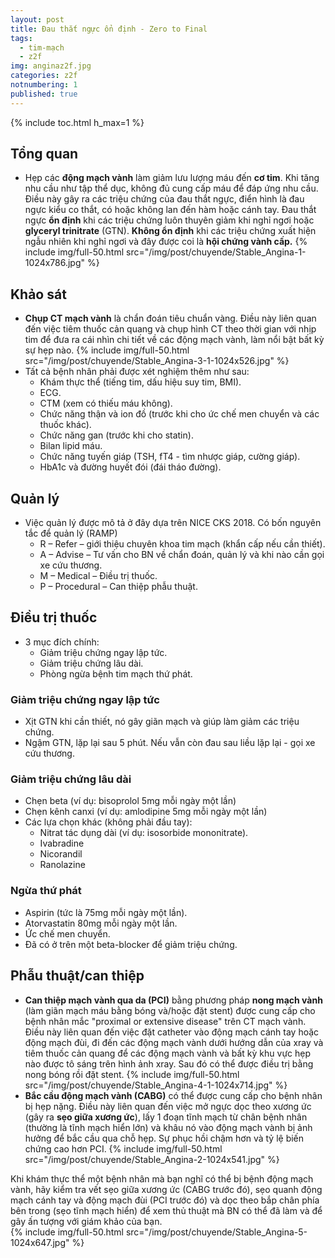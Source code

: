 ```yaml
---
layout: post
title: Đau thắt ngực ổn định - Zero to Final
tags:
  - tim-mạch
  - z2f
img: anginaz2f.jpg
categories: z2f
notnumbering: 1
published: true
---
```


{% include toc.html h_max=1 %} 

## Tổng quan
- Hẹp các **động mạch vành** làm giảm lưu lượng máu đến **cơ tim**. Khi tăng nhu cầu như tập thể dục, không đủ cung cấp máu để đáp ứng nhu cầu. Điều này gây ra các triệu chứng của đau thắt ngực, điển hình là đau ngực kiểu co thắt, có hoặc không lan đến hàm hoặc cánh tay. Đau thắt ngực **ổn định** khi các triệu chứng luôn thuyên giảm khi nghỉ ngơi hoặc **glyceryl trinitrate** (GTN). **Không ổn định** khi các triệu chứng xuất hiện ngẫu nhiên khi nghỉ ngơi và đây được coi là **hội chứng vành cấp.**
{% include img/full-50.html src="/img/post/chuyende/Stable_Angina-1-1024x786.jpg" %}

## Khảo sát 
- **Chụp CT mạch vành** là chẩn đoán tiêu chuẩn vàng. Điều này liên quan đến việc tiêm thuốc cản quang và chụp hình CT theo thời gian với nhịp tim để đưa ra cái nhìn chi tiết về các động mạch vành, làm nổi bật bất kỳ sự hẹp nào.
{% include img/full-50.html src="/img/post/chuyende/Stable_Angina-3-1-1024x526.jpg" %}
- Tất cả bệnh nhân phải được xét nghiệm thêm như sau:
	- Khám thực thể (tiếng tim, dấu hiệu suy tim, BMI).
	- ECG.
	- CTM (xem có thiếu máu không).
	- Chức năng thận và ion đồ (trước khi cho ức chế men chuyển và các thuốc khác).
	- Chức năng gan (trước khi cho statin).
	- Bilan lipid máu.
	- Chức năng tuyến giáp (TSH, fT4 - tìm nhược giáp, cường giáp).
	- HbA1c và đường huyết đói (đái tháo đường).

## Quản lý
- Việc quản lý được mô tả ở đây dựa trên NICE CKS 2018. Có bốn nguyên tắc để quản lý (RAMP)
	- R – Refer – giới thiệu chuyên khoa tim mạch (khẩn cấp nếu cần thiết).
	- A – Advise – Tư vấn cho BN về chẩn đoán, quản lý và khi nào cần gọi xe cứu thương.
	- M – Medical – Điều trị thuốc.
	- P – Procedural – Can thiệp phẫu thuật.

## Điều trị thuốc
- 3 mục đích chính:
	- Giảm triệu chứng ngay lập tức.
	- Giảm triệu chứng lâu dài.
	- Phòng ngừa bệnh tim mạch thứ phát.

### Giảm triệu chứng ngay lập tức 
- Xịt GTN khi cần thiết, nó gây giãn mạch và giúp làm giảm các triệu chứng.
- Ngậm GTN, lặp lại sau 5 phút. Nếu vẫn còn đau sau liều lặp lại - gọi xe cứu thương.

### Giảm triệu chứng lâu dài
- Chẹn beta (ví dụ: bisoprolol 5mg mỗi ngày một lần)
- Chẹn kênh canxi (ví dụ: amlodipine 5mg mỗi ngày một lần)
- Các lựa chọn khác (không phải đầu tay):
	- Nitrat tác dụng dài (ví dụ: isosorbide mononitrate).
	- Ivabradine
	- Nicorandil
	- Ranolazine

### Ngừa thứ phát
- Aspirin (tức là 75mg mỗi ngày một lần).
- Atorvastatin 80mg mỗi ngày một lần.
- Ức chế men chuyển.
- Đã có ở trên một beta-blocker để giảm triệu chứng.

## Phẫu thuật/can thiệp
- **Can thiệp mạch vành qua da (PCI)** bằng phương pháp **nong mạch vành** (làm giãn mạch máu bằng bóng và/hoặc đặt stent) được cung cấp cho bệnh nhân mắc "proximal or extensive disease" trên CT mạch vành. Điều này liên quan đến việc đặt catheter vào động mạch cánh tay hoặc động mạch đùi, đi đến các động mạch vành dưới hướng dẫn của xray và tiêm thuốc cản quang để các động mạch vành và bất kỳ khu vực hẹp nào được tô sáng trên hình ảnh xray. Sau đó có thể được điều trị bằng nong bóng rồi đặt stent.
{% include img/full-50.html src="/img/post/chuyende/Stable_Angina-4-1-1024x714.jpg" %}
- **Bắc cầu động mạch vành (CABG)** có thể được cung cấp cho bệnh nhân bị hẹp nặng. Điều này liên quan đến việc mở ngực dọc theo xương ức (gây ra **sẹo giữa xương ức**), lấy 1 đoạn tĩnh mạch từ chân bệnh nhân (thường là tĩnh mạch hiển lớn) và khâu nó vào động mạch vành bị ảnh hưởng để bắc cầu qua chỗ hẹp. Sự phục hồi chậm hơn và tỷ lệ biến chứng cao hơn PCI.
{% include img/full-50.html src="/img/post/chuyende/Stable_Angina-2-1024x541.jpg" %}
<div class="alert alert-success" role="alert">
  Khi khám thực thể một bệnh nhân mà bạn nghĩ có thể bị bệnh động mạch vành, hãy kiểm tra vết sẹo giữa xương ức (CABG trước đó), sẹo quanh động mạch cánh tay và động mạch đùi (PCI trước đó) và dọc theo bắp chân phía bên trong (sẹo tĩnh mạch hiển) để xem thủ thuật mà BN có thể đã làm và để gây ấn tượng với giám khảo của bạn.
</div>
{% include img/full-50.html src="/img/post/chuyende/Stable_Angina-5-1024x647.jpg" %}

